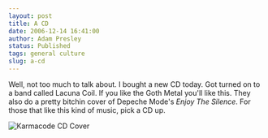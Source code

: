 ```yaml
---
layout: post
title: A CD
date: 2006-12-14 16:41:00
author: Adam Presley
status: Published
tags: general culture
slug: a-cd
---
```

Well, not too much to talk about. I bought a new CD today. Got turned on
to a band called Lacuna Coil. If you like the Goth Metal you'll like
this. They also do a pretty bitchin cover of Depeche Mode's *Enjoy The
Silence*. For those that like this kind of music, pick a CD up.

![Karmacode CD Cover](http://s3.amazonaws.com/www.adampresley.com/posts/karmacode_cdcover.jpg)